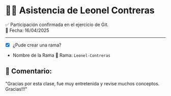 # 🙋‍♀️ Asistencia de Leonel Contreras

✅ Participación confirmada en el ejercicio de Git.  
📅 Fecha: 16/04/2025

---

- [X] ¿Pude crear una rama?
- Nombre de la Rama
    📍 Rama: `Leonel-Contreras`

## 💬 Comentario:

"Gracias por esta clase, fue muy entretenida y revise muchos conceptos. Gracias!!!"